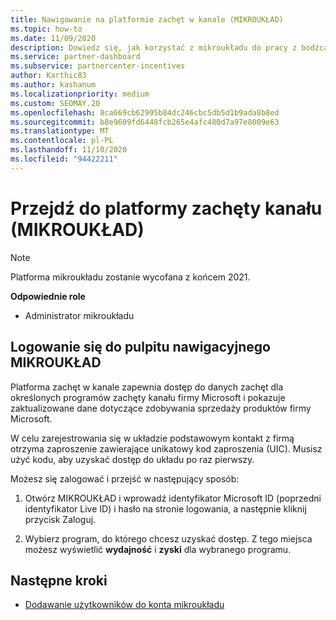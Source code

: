 ```yaml
---
title: Nawigowanie na platformie zachęt w kanale (MIKROUKŁAD)
ms.topic: how-to
ms.date: 11/09/2020
description: Dowiedz się, jak korzystać z mikroukładu do pracy z bodźcami.
ms.service: partner-dashboard
ms.subservice: partnercenter-incentives
author: Karthic83
ms.author: kashanum
ms.localizationpriority: medium
ms.custom: SEOMAY.20
ms.openlocfilehash: 8ca669cb62995b84dc246cbc5db5d1b9ada8b8ed
ms.sourcegitcommit: b8e9609fd6448fcb265e4afc480d7a97e8009e63
ms.translationtype: MT
ms.contentlocale: pl-PL
ms.lasthandoff: 11/10/2020
ms.locfileid: "94422211"
---
```

# <a name="navigate-the-channel-incentives-platform-chip"></a>Przejdź do platformy zachęty kanału (MIKROUKŁAD)

>[!NOTE]
>Platforma mikroukładu zostanie wycofana z końcem 2021.

**Odpowiednie role**

- Administrator mikroukładu

## <a name="sign-into-the-chip-dashboard"></a>Logowanie się do pulpitu nawigacyjnego MIKROUKŁAD

Platforma zachęt w kanale zapewnia dostęp do danych zachęt dla określonych programów zachęty kanału firmy Microsoft i pokazuje zaktualizowane dane dotyczące zdobywania sprzedaży produktów firmy Microsoft.

W celu zarejestrowania się w układzie podstawowym kontakt z firmą otrzyma zaproszenie zawierające unikatowy kod zaproszenia (UIC). Musisz użyć kodu, aby uzyskać dostęp do układu po raz pierwszy.


Możesz się zalogować i przejść w następujący sposób:

1. Otwórz MIKROUKŁAD i wprowadź identyfikator Microsoft ID (poprzedni identyfikator Live ID) i hasło na stronie logowania, a następnie kliknij przycisk Zaloguj.
 
1. Wybierz program, do którego chcesz uzyskać dostęp.
Z tego miejsca możesz wyświetlić **wydajność** i **zyski** dla wybranego programu. 

## <a name="next-steps"></a>Następne kroki

- [Dodawanie użytkowników do konta mikroukładu](chip-users.md)